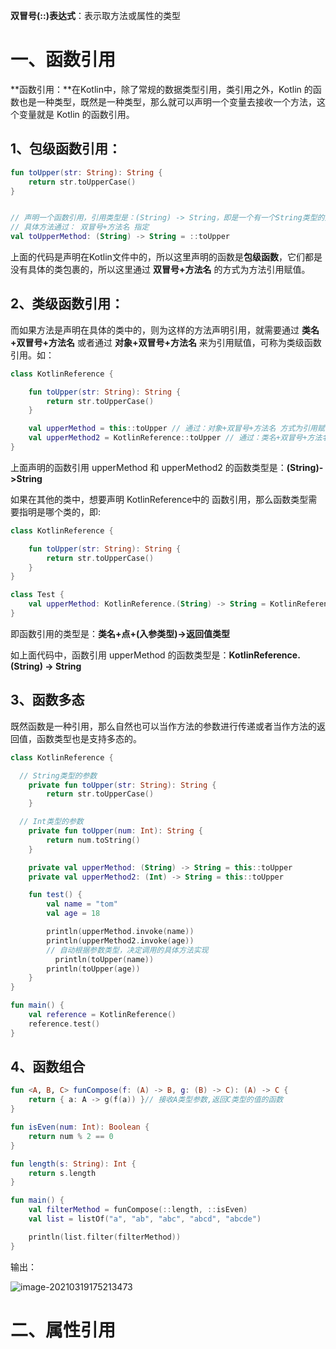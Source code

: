 

**双冒号(::)表达式**：表示取方法或属性的类型



# 一、函数引用



**函数引用：**在Kotlin中，除了常规的数据类型引用，类引用之外，Kotlin 的函数也是一种类型，既然是一种类型，那么就可以声明一个变量去接收一个方法，这个变量就是 Kotlin 的函数引用。



## 1、包级函数引用：

```kotlin
fun toUpper(str: String): String {
    return str.toUpperCase()
}


// 声明一个函数引用，引用类型是：(String) -> String，即是一个有一个String类型的入参和String类型的返回值的方法类型
// 具体方法通过： 双冒号+方法名 指定
val toUpperMethod: (String) -> String = ::toUpper
```

上面的代码是声明在Kotlin文件中的，所以这里声明的函数是**包级函数**，它们都是没有具体的类包裹的，所以这里通过 **双冒号+方法名** 的方式为方法引用赋值。



## 2、类级函数引用：

而如果方法是声明在具体的类中的，则为这样的方法声明引用，就需要通过 **类名+双冒号+方法名** 或者通过 **对象+双冒号+方法名** 来为引用赋值，可称为类级函数引用。如：

```kotlin
class KotlinReference {

    fun toUpper(str: String): String {
        return str.toUpperCase()
    }

    val upperMethod = this::toUpper // 通过：对象+双冒号+方法名 方式为引用赋值
    val upperMethod2 = KotlinReference::toUpper // 通过：类名+双冒号+方法名 的方式为引用赋值
}
```

上面声明的函数引用 upperMethod 和 upperMethod2 的函数类型是：**(String)->String**



如果在其他的类中，想要声明 KotlinReference中的 函数引用，那么函数类型需要指明是哪个类的，即:

```kotlin
class KotlinReference {

    fun toUpper(str: String): String {
        return str.toUpperCase()
    }
}

class Test {
    val upperMethod: KotlinReference.(String) -> String = KotlinReference::toUpper
}
```

即函数引用的类型是：**类名+点+(入参类型)->返回值类型**



如上面代码中，函数引用 upperMethod 的函数类型是：**KotlinReference.(String) -> String**



## 3、函数多态

既然函数是一种引用，那么自然也可以当作方法的参数进行传递或者当作方法的返回值，函数类型也是支持多态的。

```kotlin
class KotlinReference {

  // String类型的参数
    private fun toUpper(str: String): String {
        return str.toUpperCase()
    }

  // Int类型的参数
    private fun toUpper(num: Int): String {
        return num.toString()
    }

    private val upperMethod: (String) -> String = this::toUpper
    private val upperMethod2: (Int) -> String = this::toUpper

    fun test() {
        val name = "tom"
        val age = 18

        println(upperMethod.invoke(name))
        println(upperMethod2.invoke(age))
      	// 自动根据参数类型，决定调用的具体方法实现
	      println(toUpper(name))
        println(toUpper(age))
    }
}

fun main() {
    val reference = KotlinReference()
    reference.test()
}
```



## 4、函数组合

```kotlin
fun <A, B, C> funCompose(f: (A) -> B, g: (B) -> C): (A) -> C {
    return { a: A -> g(f(a)) }// 接收A类型参数,返回C类型的值的函数
}

fun isEven(num: Int): Boolean {
    return num % 2 == 0
}

fun length(s: String): Int {
    return s.length
}

fun main() {
    val filterMethod = funCompose(::length, ::isEven)
    val list = listOf("a", "ab", "abc", "abcd", "abcde")

    println(list.filter(filterMethod))
}
```

输出：

![image-20210319175213473](https://gitee.com/meiSThub/BlogImage/raw/master/2020/image-20210319175213473.png)





# 二、属性引用





































